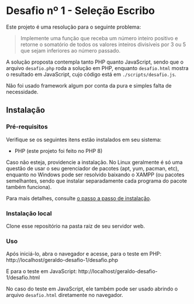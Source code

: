 # Desafio nº 1 - Seleção Escribo

Este projeto é uma resolução para o seguinte problema:

> Implemente uma função que receba um número inteiro positivo e retorne o somatório de todos os valores inteiros divisíveis por 3 ou 5 que sejam inferiores ao número passado.

A solução proposta contempla tanto PHP quanto JavaScript, sendo que o arquivo `desafio.php` roda a solução em PHP, enquanto `desafio.html` mostra o resultado em JavaScript, cujo código está em `./scripts/desafio.js`.

Não foi usado framework algum por conta da pura e simples falta de necessidade. 

## Instalação
### Pré-requisitos
Verifique se os seguintes itens estão instalados em seu sistema:
 - PHP (este projeto foi feito no PHP 8)

Caso não esteja, providencie a instalação. No Linux geralmente é só uma questão de usar o seu gerenciador de pacotes (apt, yum, pacman, etc), enquanto no Windows pode ser resolvido baixando o XAMPP (ou pacotes semelhantes, sendo que instalar separadamente cada programa do pacote também funciona).

Para mais detalhes, consulte [o passo a passo de instalação](https://www.php.net/manual/pt_BR/install.php).

### Instalação local

Clone esse repositório na pasta raiz de seu servidor web. 

### Uso
Após iniciá-lo, abra o navegador e acesse, para o teste em PHP:
http://localhost/geraldo-desafio-1/desafio.php

E para o teste em JavaScript:
http://localhost/geraldo-desafio-1/desafio.html

No caso do teste em JavaScript, ele também pode ser usado abrindo o arquivo `desafio.html` diretamente no navegador.